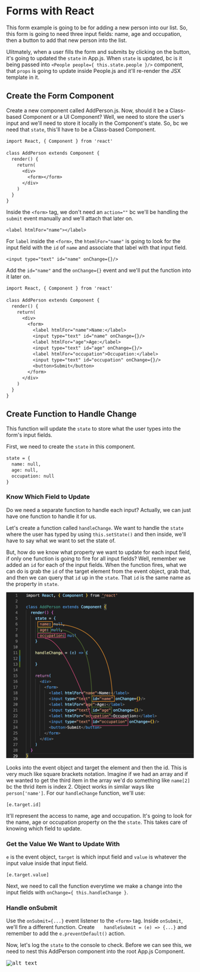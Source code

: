 # Forms with React

This form example is going to be for adding a new person into our list. So, this form is going to need three input fields: name, age and occupation, then a button to add that new person into the list.

Ulitmately, when a user fills the form and submits by clicking on the button, it's going to updated the ```state``` in App.js. When ```state``` is updated, bc is it being passed into ```<People people={ this.state.people }/>``` component, that ```props``` is going to update inside People.js and it'll re-render the JSX template in it.

## Create the Form Component

Create a new component called AddPerson.js. 
Now, should it be a Class-based Component or a UI Component? Well, we need to store the user's input and we'll need to store it locally in the Component's state. So, bc we need that ```state```, this'll have to be a Class-based Component.

```
import React, { Component } from 'react'

class AddPerson extends Component {
  render() {
    return(
      <div>
        <form></form>
      </div>
    )
  }
}
```

Inside the ```<form>``` tag, we don't need an ```action=""``` bc we'll be handling the ```submit``` event manually and we'll attach that later on.

```
<label htmlFor="name"></label>
```

For ```label``` inside the ```<form>```, the ```htemlFor="name"``` is going to look for the input field with the ```id``` of ```name``` and associate that label with that input field. 

```
<input type="text" id="name" onChange={}/>
```

Add the ```id="name"``` and the ```onChange={}``` event and we'll put the function into it later on.

```
import React, { Component } from 'react'

class AddPerson extends Component {
  render() {
    return(
      <div>
        <form>
          <label htmlFor="name">Name:</label>
          <input type="text" id="name" onChange={}/>
          <label htmlFor="age">Age:</label>
          <input type="text" id="age" onChange={}/>
          <label htmlFor="occupation">Occupation:</label>
          <input type="text" id="occupation" onChange={}/>
          <button>Submit</button>
        </form>
      </div>
    )
  }
}
```

## Create Function to Handle Change

This function will update the ```state``` to store what the user types into the form's input fields.

First, we need to create the ```state``` in this component.

```
state = {
  name: null,
  age: null,
  occupation: null
}
```

### Know Which Field to Update

Do we need a separate function to handle each input? Actually, we can just have one function to handle it for us.

Let's create a function called ```handleChange```. We want to handle the ```state``` where the user has typed by using ```this.setState()``` and then inside, we'll have to say what we want to set the state of. 

But, how do we know what property we want to update for each input field, if only one function is going to fire for all input fields? Well, remember we added an ```id``` for each of the input fields. When the function fires, what we can do is grab the ```id``` of the target element from the event object, grab that, and then we can query that ```id``` up in the ```state```. That ```id``` is the same name as the property in ```state```.

<kbd>![alt text](img/statetoprop.png "screenshot")</kbd>

Looks into the event object and target the element and then the id. This is very much like square brackets notation. Imagine if we had an array and if we wanted to get the third item in the array we'd do something like ```name[2]``` bc the thrid item is index 2. Object works in similar ways like ```person['name']```. For our ```handleChange``` function, we'll use:

```
[e.target.id]
```
It'll represent the access to name, age and occupation. It's going to look for the name, age or occupation property on the the ```state```. This takes care of knowing which field to update.

### Get the Value We Want to Update With

```e``` is the event object, ```target``` is which input field and ```value``` is whatever the input value inside that input field. 

```
[e.target.value]
```

Next, we need to call the function everytime we make a change into the input fields with ```onChange={ this.handleChange }```.

### Handle onSubmit

Use the ```onSubmit={...}``` event listener to the ```<form>``` tag. Inside ```onSubmit```, we'll fire a different function. Create ```    handleSubmit = (e) => {...} ``` and remember to add the ```e.preventDefault()``` action.

Now, let's log the ```state``` to the console to check. Before we can see this, we need to nest this AddPerson component into the root App.js Component.

<kbd>![alt text](img/lognewperson.png "screenshot")</kbd>
